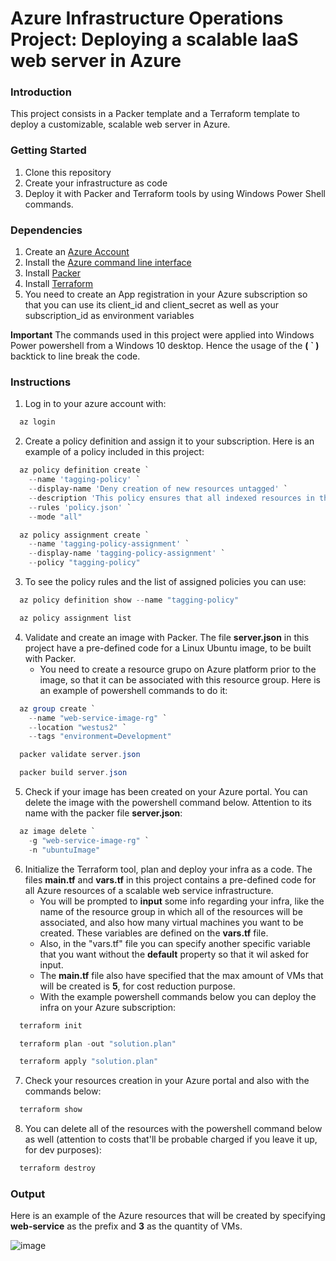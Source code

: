 # Azure Infrastructure Operations Project: Deploying a scalable IaaS web server in Azure

### Introduction

This project consists in a Packer template and a Terraform template to deploy a customizable, scalable web server in Azure.

### Getting Started

1. Clone this repository
2. Create your infrastructure as code
3. Deploy it with Packer and Terraform tools by using Windows Power Shell commands.

### Dependencies

1. Create an [Azure Account](https://portal.azure.com)
2. Install the [Azure command line interface](https://docs.microsoft.com/en-us/cli/azure/install-azure-cli?view=azure-cli-latest)
3. Install [Packer](https://www.packer.io/downloads)
4. Install [Terraform](https://www.terraform.io/downloads.html)
5. You need to create an App registration in your Azure subscription so that you can use its client_id and client_secret as well as your subscription_id as environment variables

**Important** The commands used in this project were applied into Windows Power powershell from a Windows 10 desktop. Hence the usage of the **( \` )** backtick to line break the code.

### Instructions

1. Log in to your azure account with:

```powershell
  az login
```

2. Create a policy definition and assign it to your subscription. Here is an example of a policy included in this project:

```powershell
  az policy definition create `
    --name 'tagging-policy' `
    --display-name 'Deny creation of new resources untagged' `
    --description 'This policy ensures that all indexed resources in the subscription are tagged in its creation.' `
    --rules 'policy.json' `
    --mode "all"

  az policy assignment create `
    --name 'tagging-policy-assignment' `
    --display-name 'tagging-policy-assignment' `
    --policy "tagging-policy"
```

3. To see the policy rules and the list of assigned policies you can use:

```powershell
  az policy definition show --name "tagging-policy"

  az policy assignment list
```

4. Validate and create an image with Packer. The file **server.json** in this project have a pre-defined code for a Linux Ubuntu image, to be built with Packer.
    - You need to create a resource grupo on Azure platform prior to the image, so that it can be associated with this resource group. Here is an example of powershell commands to do it:

```powershell
  az group create `
    --name "web-service-image-rg" `
    --location "westus2" `
    --tags "environment=Development"

  packer validate server.json

  packer build server.json
```

5. Check if your image has been created on your Azure portal. You can delete the image with the powershell command below. Attention to its name with the packer file **server.json**:

```powershell
  az image delete `
    -g "web-service-image-rg" `
    -n "ubuntuImage"
```

6. Initialize the Terraform tool, plan and deploy your infra as a code. The files **main.tf** and **vars.tf** in this project contains a pre-defined code for all Azure resources of a scalable web service infrastructure. 
    - You will be prompted to **input** some info regarding your infra, like the name of the resource group in which all of the resources will be associated, and also how many virtual machines you want to be created. These variables are defined on the **vars.tf** file.
    - Also, in the "vars.tf" file you can specify another specific variable that you want without the **default** property so that it wil asked for input.
    - The **main.tf** file also have specified that the max amount of VMs that will be created is **5**, for cost reduction purpose.
    - With the example powershell commands below you can deploy the infra on your Azure subscription:

```powershell
  terraform init

  terraform plan -out "solution.plan"

  terraform apply "solution.plan"
```

7. Check your resources creation in your Azure portal and also with the commands below:

```powershell
  terraform show
```

8. You can delete all of the resources with the powershell command below as well (attention to costs that'll be probable charged if you leave it up, for dev purposes):

```powershell
  terraform destroy
```

### Output

Here is an example of the Azure resources that will be created by specifying **web-service** as the prefix and **3** as the quantity of VMs.

![image](https://user-images.githubusercontent.com/29313947/113633728-d1193f00-9643-11eb-8743-7a96917e1581.png)

